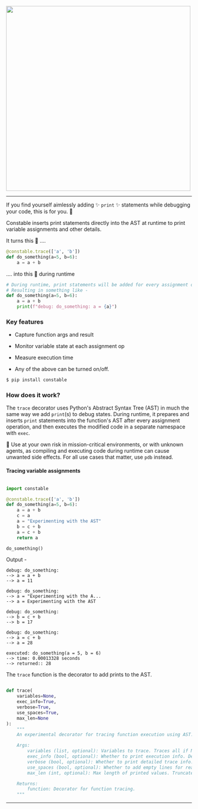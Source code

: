 <p align="left">
    <img src="https://github.com/saurabh0719/constable/assets/127945292/80cf03c8-af53-4161-9a47-b9acbc9bb413" width=500>
</p>

<hr>


If you find yourself aimlessly adding :sparkles: `print` :sparkles: statements while debugging your code, this is for you. :handshake:

Constable inserts print statements directly into the AST at runtime to print variable assignments and other details.

It turns this 🔽 ....
```python
@constable.trace(['a', 'b'])
def do_something(a=5, b=6):
    a = a + b
```
.... into this 🔽 during runtime
```python
# During runtime, print statements will be added for every assignment on 'a' & 'b'.
# Resulting in something like -
def do_something(a=5, b=6):
    a = a + b
    print(f"debug: do_something: a = {a}")
```

### Key features

- Capture function args and result

- Monitor variable state at each assignment op

- Measure execution time

- Any of the above can be turned on/off.


```sh
$ pip install constable
```

### How does it work?

The `trace` decorator uses Python's Abstract Syntax Tree (AST) in much the same way we add `print`(s) to debug states. During runtime, it prepares and inserts `print` statements into the function's AST after every assignment operation, and then executes the modified code in a separate namespace with `exec`.

:memo: Use at your own risk in mission-critical environments, or with unknown agents, as compiling and executing code during runtime can cause unwanted side effects. For all use cases that matter, use `pdb` instead.

#### Tracing variable assignments 

```python

import constable

@constable.trace(['a', 'b'])
def do_something(a=5, b=6):
    a = a + b
    c = a
    a = "Experimenting with the AST"
    b = c + b
    a = c + b
    return a

do_something()

```

Output -

```
debug: do_something:
--> a = a + b
--> a = 11

debug: do_something:
--> a = "Experimenting with the A...
--> a = Experimenting with the AST

debug: do_something:
--> b = c + b
--> b = 17

debug: do_something:
--> a = c + b
--> a = 28

executed: do_something(a = 5, b = 6)
--> time: 0.00013328 seconds
--> returned:: 28
```

The `trace` function is the decorator to add prints to the AST.

```python

def trace(
    variables=None,
    exec_info=True,
    verbose=True,
    use_spaces=True,
    max_len=None
):
    """
    An experimental decorator for tracing function execution using AST.

    Args:
        variables (list, optional): Variables to trace. Traces all if None. Default is None.
        exec_info (bool, optional): Whether to print execution info. Default is True.
        verbose (bool, optional): Whether to print detailed trace info. Default is False.
        use_spaces (bool, optional): Whether to add empty lines for readability. Default is False.
        max_len (int, optional): Max length of printed values. Truncates if exceeded. Default is None.

    Returns:
        function: Decorator for function tracing.
    """

```
<hr>

